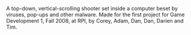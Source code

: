 A top-down, vertical-scrolling shooter set inside a computer beset by viruses, pop-ups and other malware.  Made for the first project for Game Development 1, Fall 2008, at RPI, by Corey, Adam, Dan, Dan, Darien and Tim.